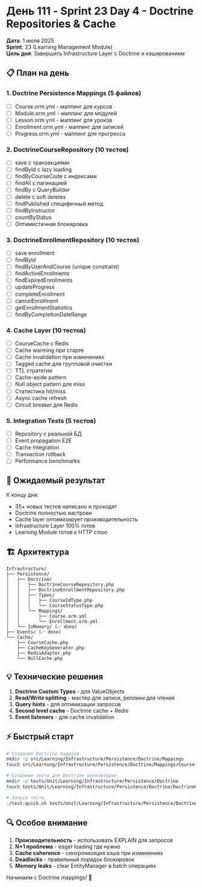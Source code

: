 # День 111 - Sprint 23 Day 4 - Doctrine Repositories & Cache

**Дата**: 1 июля 2025  
**Sprint**: 23 (Learning Management Module)  
**Цель дня**: Завершить Infrastructure Layer с Doctrine и кэшированием  

## 📋 План на день

### 1. Doctrine Persistence Mappings (5 файлов)
- [ ] Course.orm.yml - маппинг для курсов
- [ ] Module.orm.yml - маппинг для модулей
- [ ] Lesson.orm.yml - маппинг для уроков
- [ ] Enrollment.orm.yml - маппинг для записей
- [ ] Progress.orm.yml - маппинг для прогресса

### 2. DoctrineCourseRepository (10 тестов)
- [ ] save с транзакциями
- [ ] findById с lazy loading
- [ ] findByCourseCode с индексами
- [ ] findAll с пагинацией
- [ ] findBy с QueryBuilder
- [ ] delete с soft deletes
- [ ] findPublished специфичный метод
- [ ] findByInstructor
- [ ] countByStatus
- [ ] Оптимистичная блокировка

### 3. DoctrineEnrollmentRepository (10 тестов)
- [ ] save enrollment
- [ ] findById
- [ ] findByUserAndCourse (unique constraint)
- [ ] findActiveEnrollments
- [ ] findExpiredEnrollments
- [ ] updateProgress
- [ ] completeEnrollment
- [ ] cancelEnrollment
- [ ] getEnrollmentStatistics
- [ ] findByCompletionDateRange

### 4. Cache Layer (10 тестов)
- [ ] CourseCache с Redis
- [ ] Cache warming при старте
- [ ] Cache invalidation при изменениях
- [ ] Tagged cache для групповой очистки
- [ ] TTL стратегии
- [ ] Cache-aside pattern
- [ ] Null object pattern для miss
- [ ] Статистика hit/miss
- [ ] Async cache refresh
- [ ] Circuit breaker для Redis

### 5. Integration Tests (5 тестов)
- [ ] Repository с реальной БД
- [ ] Event propagation E2E
- [ ] Cache integration
- [ ] Transaction rollback
- [ ] Performance benchmarks

## 🎯 Ожидаемый результат

К концу дня:
- 35+ новых тестов написано и проходят
- Doctrine полностью настроен
- Cache layer оптимизирует производительность
- Infrastructure Layer 100% готов
- Learning Module готов к HTTP слою

## 🏗️ Архитектура

```
Infrastructure/
├── Persistence/
│   ├── Doctrine/
│   │   ├── DoctrineCourseRepository.php
│   │   ├── DoctrineEnrollmentRepository.php
│   │   ├── Types/
│   │   │   ├── CourseIdType.php
│   │   │   └── CourseStatusType.php
│   │   └── Mappings/
│   │       ├── Course.orm.yml
│   │       └── Enrollment.orm.yml
│   └── InMemory/ (✅ done)
├── Events/ (✅ done)
└── Cache/
    ├── CourseCache.php
    ├── CacheKeyGenerator.php
    ├── RedisAdapter.php
    └── NullCache.php
```

## 💡 Технические решения

1. **Doctrine Custom Types** - для ValueObjects
2. **Read/Write splitting** - мастер для записи, реплики для чтения
3. **Query hints** - для оптимизации запросов
4. **Second level cache** - Doctrine cache + Redis
5. **Event listeners** - для cache invalidation

## ⚡ Быстрый старт

```bash
# Создание Doctrine mapping
mkdir -p src/Learning/Infrastructure/Persistence/Doctrine/Mappings
touch src/Learning/Infrastructure/Persistence/Doctrine/Mappings/Course.orm.yml

# Создание теста для Doctrine репозитория
mkdir -p tests/Unit/Learning/Infrastructure/Persistence/Doctrine
touch tests/Unit/Learning/Infrastructure/Persistence/Doctrine/DoctrineCourseRepositoryTest.php

# Запуск теста
./test-quick.sh tests/Unit/Learning/Infrastructure/Persistence/Doctrine/DoctrineCourseRepositoryTest.php
```

## 🔍 Особое внимание

1. **Производительность** - использовать EXPLAIN для запросов
2. **N+1 проблема** - eager loading где нужно
3. **Cache coherence** - синхронизация кэша при изменениях
4. **Deadlocks** - правильный порядок блокировок
5. **Memory leaks** - clear EntityManager в batch операциях

Начинаем с Doctrine mappings! 🚀 
